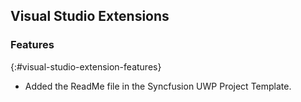 ## Visual Studio Extensions

### Features
{:#visual-studio-extension-features}

* Added the ReadMe file in the Syncfusion UWP Project Template.